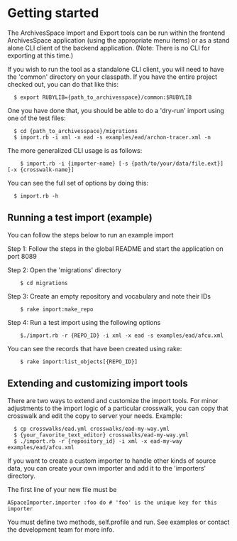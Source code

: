 # Getting started

The ArchivesSpace Import and Export tools can be run within the frontend 
ArchivesSpace application (using the appropriate menu items) or as a stand alone
CLI client of the backend application. (Note: There is no CLI for exporting at this time.)

If you wish to run the tool as a standalone CLI client, you will need to have the 'common'
directory on your classpath. If you have the entire project checked out, you can do
that like this:

      $ export RUBYLIB={path_to_archivesspace}/common:$RUBYLIB

One you have done that, you should be able to do a 'dry-run' import using one of the
test files:

      $ cd {path_to_archivesspace}/migrations
      $ import.rb -i xml -x ead -s examples/ead/archon-tracer.xml -n

The more generalized CLI usage is as follows:
      
	    $ import.rb -i {importer-name} [-s {path/to/your/data/file.ext}] [-x {crosswalk-name}]

You can see the full set of options by doing this:

      $ import.rb -h

## Running a test import (example)

You can follow the steps below to run an example import

Step 1: Follow the steps in the global README and start the application on port 8089

Step 2: Open the 'migrations' directory

	    $ cd migrations

Step 3: Create an empty repository and vocabulary and note their IDs

	    $ rake import:make_repo

Step 4: Run a test import using the following options
		
	    $./import.rb -r {REPO_ID} -i xml -x ead -s examples/ead/afcu.xml

You can see the records that have been created using rake:

	    $ rake import:list_objects[{REPO_ID}]

## Extending and customizing import tools

There are two ways to extend and customize the import tools. For minor adjustments to the import logic of a particular crosswalk,
you can copy that crosswalk and edit the copy to server your needs. Example:

      $ cp crosswalks/ead.yml crosswalks/ead-my-way.yml
      $ {your_favorite_text_editor} crosswalks/ead-my-way.yml
      $ ./import.rb -r {repository_id} -i xml -x ead-my-way examples/ead/afcu.xml

If you want to create a custom importer to handle other kinds of source data, you 
can create your own importer and add it to the 'importers' directory. 

The first line of your new file must be
	
	ASpaceImporter.importer :foo do # 'foo' is the unique key for this importer

You must define two methods, self.profile and run. See examples or contact the development team for more info.
	


